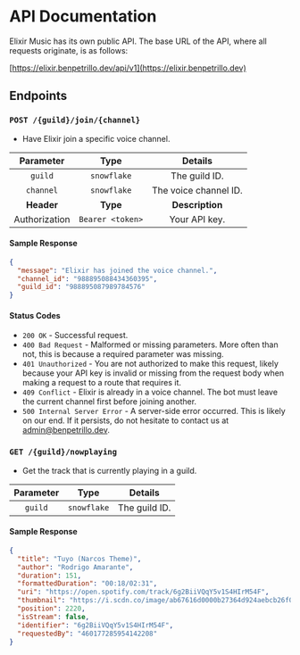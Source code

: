 # API Documentation

Elixir Music has its own public API. The base URL of the API, where all 
requests originate, is as follows:

[https://elixir.benpetrillo.dev/api/v1](https://elixir.benpetrillo.dev)

## Endpoints

### `POST /{guild}/join/{channel}`

- Have Elixir join a specific voice channel.

| **Parameter** |     **Type**     |      **Details**      |
|:-------------:|:----------------:|:---------------------:|
|    `guild`    |   `snowflake`    |     The guild ID.     |
|   `channel`   |   `snowflake`    | The voice channel ID. |
|  **Header**   |     **Type**     |    **Description**    |
| Authorization | `Bearer <token>` |     Your API key.     |

#### Sample Response

```json
{
  "message": "Elixir has joined the voice channel.",
  "channel_id": "988895088434360395",
  "guild_id": "988895087989784576"
}
```
#### Status Codes
- `200 OK` - Successful request.
- `400 Bad Request` - Malformed or missing parameters. More often than not, this is because a required parameter was missing.
- `401 Unauthorized` - You are not authorized to make this request, likely because your API key is invalid or missing from the request body when making a request to a route that requires it.
- `409 Conflict` - Elixir is already in a voice channel. The bot must leave the current channel first before joining another.
- `500 Internal Server Error` - A server-side error occurred. This is likely on our end. If it persists, do not hesitate to contact us at [admin@benpetrillo.dev](mailto:admin@benpetrillo.dev).

### `GET /{guild}/nowplaying`

- Get the track that is currently playing in a guild.

| **Parameter** |     **Type**     |      **Details**      |
|:-------------:|:----------------:|:---------------------:|
|    `guild`    |   `snowflake`    |     The guild ID.     |

#### Sample Response

```json
{
  "title": "Tuyo (Narcos Theme)",
  "author": "Rodrigo Amarante",
  "duration": 151,
  "formattedDuration": "00:18/02:31",
  "uri": "https://open.spotify.com/track/6g2BiiVQqY5v1S4HIrM54F",
  "thumbnail": "https://i.scdn.co/image/ab67616d0000b27364d924aebcb26f08aac1bf3b",
  "position": 2220,
  "isStream": false,
  "identifier": "6g2BiiVQqY5v1S4HIrM54F",
  "requestedBy": "460177285954142208"
}
```